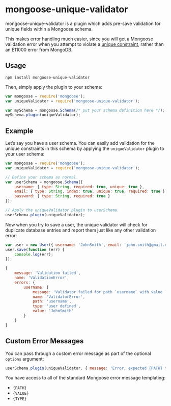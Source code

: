 mongoose-unique-validator
=========================

mongoose-unique-validator is a plugin which adds pre-save validation for unique fields within a Mongoose schema.

This makes error handling much easier, since you will get a Mongoose validation error when you attempt to violate a
[unique constraint](http://mongoosejs.com/docs/api.html#schematype_SchemaType-unique), rather than an E11000 error
from MongoDB.

Usage
-----

```
npm install mongoose-unique-validator
```

Then, simply apply the plugin to your schema:

```js
var mongoose = require('mongoose');
var uniqueValidator = require('mongoose-unique-validator');

var mySchema = mongoose.Schema(/* put your schema definition here */);
mySchema.plugin(uniqueValidator);
```

Example
-------

Let’s say you have a user schema. You can easily add validation for the unique constraints in this schema by applying
the `uniqueValidator` plugin to your user schema:

```js
var mongoose = require('mongoose');
var uniqueValidator = require('mongoose-unique-validator');

// Define your schema as normal.
var userSchema = mongoose.Schema({
    username: { type: String, required: true, unique: true },
    email: { type: String, index: true, unique: true, required: true },
    password: { type: String, required: true }
});

// Apply the uniqueValidator plugin to userSchema.
userSchema.plugin(uniqueValidator);
```

Now when you try to save a user, the unique validator will check for duplicate database entries and report them just
like any other validation error:

```js
var user = new User({ username: 'JohnSmith', email: 'john.smith@gmail.com', password: 'j0hnNYb0i' });
user.save(function (err) {
    console.log(err);
});
```

```js
{
    message: 'Validation failed',
    name: 'ValidationError',
    errors: {
        username: {
            message: 'Validator failed for path `username` with value `JohnSmith`',
            name: 'ValidatorError',
            path: 'username',
            type: 'user defined',
            value: 'JohnSmith'
        }
    }
}
```

Custom Error Messages
---------------------

You can pass through a custom error message as part of the optional `options` argument:

```js
userSchema.plugin(uniqueValidator, { message: 'Error, expected {PATH} to be unique.' });
```

You have access to all of the standard Mongoose error message templating:

*   `{PATH}`
*   `{VALUE}`
*   `{TYPE}`